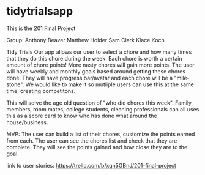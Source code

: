 # tidytrialsapp
This is the 201 Final Project

Group:
Anthony Beaver
Matthew Holder
Sam Clark
Klace Koch

Tidy Trials
Our app allows our user to select a chore and how many times that they do this chore during the week. Each chore is worth a certain amount of chore points! More nasty chores will gain more points.
The user will have weekly and monthly goals based around getting these chores done. They will have progress bar/avatar and each chore will be a "mile-stone".
We would like to make it so mutliple users can use this at the same time, creating competitons.

This will solve the age old question of "who did chores this week". Family members, room mates, college students, cleaning professionals can all uses this as a score card to know who has done what around the house/business.

MVP: The user can build a list of their chores, customize the points earned from each. The user can see the chores list and check that they are complete. They will see the points gained and how close they are to the goal.

link to user stories:
https://trello.com/b/xqn5GBnJ/201-final-project

